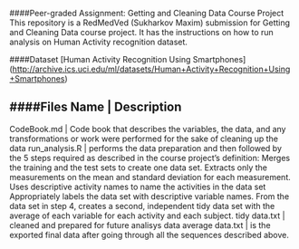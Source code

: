 ####Peer-graded Assignment: Getting and Cleaning Data Course Project
This repository is a RedMedVed (Sukharkov Maxim) submission for Getting and Cleaning Data course project. It has the instructions on how to run analysis on Human Activity recognition dataset.

####Dataset
[Human Activity Recognition Using Smartphones] (http://archive.ics.uci.edu/ml/datasets/Human+Activity+Recognition+Using+Smartphones)

####Files
Name        | Description
--------------------------
CodeBook.md | Code book that describes the variables, the data, and any transformations or work were performed for the sake of cleaning up the data
run_analysis.R | performs the data preparation and then followed by the 5 steps required as described in the course project’s definition:
Merges the training and the test sets to create one data set.
Extracts only the measurements on the mean and standard deviation for each measurement.
Uses descriptive activity names to name the activities in the data set
Appropriately labels the data set with descriptive variable names.
From the data set in step 4, creates a second, independent tidy data set with the average of each variable for each activity and each subject.
tidy data.txt | cleaned and prepared for future analisys data
average data.txt | is the exported final data after going through all the sequences described above.
